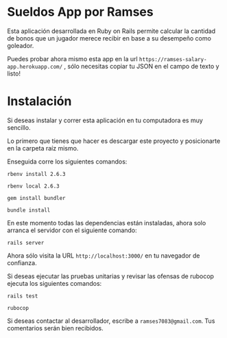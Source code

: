 # Sueldos App por Ramses

Esta aplicación desarrollada en Ruby on Rails permite calcular la cantidad de bonos que un jugador merece recibir en base a su desempeño como goleador.

Puedes probar ahora mismo esta app en la url `https://ramses-salary-app.herokuapp.com/` , sólo necesitas copiar tu JSON en el campo de texto y listo!

# Instalación

Si deseas instalar y correr esta aplicación en tu computadora es muy sencillo.

Lo primero que tienes que hacer es descargar este proyecto y posicionarte en la carpeta raíz mismo.

Enseguida corre los siguientes comandos:

`rbenv install 2.6.3`

`rbenv local 2.6.3`

`gem install bundler`

`bundle install`

En este momento todas las dependencias están instaladas, ahora solo arranca el servidor con el siguiente comando:

`rails server`

Ahora sólo visita la URL `http://localhost:3000/` en tu navegador de confianza.

Si deseas ejecutar las pruebas unitarias y revisar las ofensas de rubocop ejecuta los siguientes comandos:

`rails test`

`rubocop`

Si deseas contactar al desarrollador, escribe a `ramses7083@gmail.com`. Tus comentarios serán bien recibidos.
